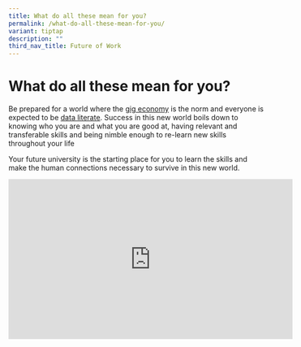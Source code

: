 ```yaml
---
title: What do all these mean for you?
permalink: /what-do-all-these-mean-for-you/
variant: tiptap
description: ""
third_nav_title: Future of Work
---
```

<h1>What do&nbsp;all these mean for you?</h1>
<p>Be prepared for a world where the <a href="https://www.weforum.org/stories/2024/11/what-gig-economy-workers/" rel="noopener nofollow" target="_blank">gig economy</a> is
the norm and everyone is expected to be <a href="https://www.ewsolutions.com/how-to-be-data-driven-and-data-literatejordan-morrow/" rel="noopener nofollow" target="_blank">data literate</a>.
Success in this new world boils down to knowing who you are and what you&nbsp;are
good at, having relevant and transferable&nbsp;skills and being nimble
enough to re-learn new skills throughout your life</p>
<p>​Your future university is the starting&nbsp;place for you to learn the
skills and make the human connections necessary to survive in this new
world.</p>
<div class="iframe-wrapper">
<iframe height="315" width="560" allowfullscreen="true" frameborder="0" src="https://www.youtube.com/embed/qECFUSokdBE?si=BiB93sEyR_OXz7gm"></iframe>
</div>
<p></p>
